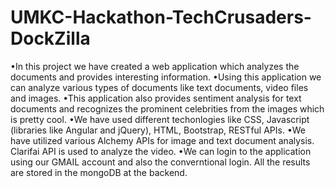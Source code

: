 # UMKC-Hackathon-TechCrusaders-DockZilla
•In this project we have created a web application which analyzes the documents and provides interesting information.
•Using this application we can analyze various types of documents like text documents, video files and images. 
•This application also provides sentiment analysis for text documents and recognizes the prominent celebrities from the images which is pretty cool.
•We have used different techonlogies like CSS, Javascript (libraries like Angular and jQuery), HTML, Bootstrap, RESTful APIs. 
•We have utilized various Alchemy APIs for image and text document analysis. Clarifai API is used to analyze the video. 
•We can login to the application using our GMAIL account and also the converntional login. All the results are stored in the mongoDB at the backend. 
